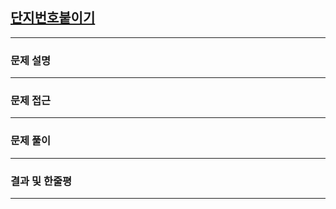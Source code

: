 ## [단지번호붙이기](https://www.acmicpc.net/problem/2667)
---

### 문제 설명
---

### 문제 접근
---

### 문제 풀이
---

### 결과 및 한줄평
---